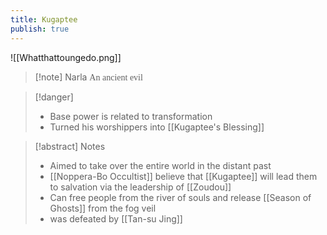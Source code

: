 ```yaml
---
title: Kugaptee
publish: true
---
```

![[Whatthattoungedo.png]]
> [!note] Narla
> <span style="font-family: 'Lucida Handwriting'; font-optical-sizing: auto; font-style: normal; word-break: break-word;">An ancient evil<span/>

> [!danger]
> - Base power is related to transformation
> - Turned his worshippers into [[Kugaptee's Blessing]]

> [!abstract] Notes
> - Aimed to take over the entire world in the distant past
> - [[Noppera-Bo Occultist]] believe that [[Kugaptee]] will lead them to salvation via the leadership of [[Zoudou]]
> - Can free people from the river of souls and release [[Season of Ghosts]] from the fog veil
> - was defeated by [[Tan-su Jing]]